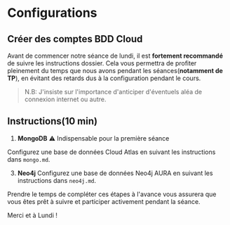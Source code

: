 # Configurations

## Créer des comptes BDD Cloud

Avant de commencer notre séance de lundi, il est **fortement recommandé** de suivre les instructions dossier. 
Cela vous permettra de profiter pleinement du temps que nous avons pendant les séances(**notamment de TP**), en évitant des retards dus à la configuration pendant le cours.

> N.B: J'insiste sur l'importance d'anticiper d'éventuels aléa de connexion internet ou autre.

## Instructions(10 min)

1. **MongoDB** ⚠️ Indispensable pour la première séance

Configurez une base de données Cloud Atlas en suivant les instructions dans `mongo.md`.
   
3. **Neo4j**
Configurez une base de données Neo4j AURA en suivant les instructions dans `neo4j.md`.

Prendre le temps de compléter ces étapes à l'avance vous assurera que vous êtes prêt à suivre et participer activement pendant la séance.

Merci et à Lundi ! 
